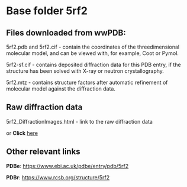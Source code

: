 # Base folder 5rf2

## Files downloaded from wwPDB:

5rf2.pdb and 5rf2.cif - contain the coordinates of the threedimensional molecular model, and can be viewed with, for example, Coot or Pymol.

5rf2-sf.cif - contains deposited diffraction data for this PDB entry, if the structure has been solved with X-ray or neutron crystallography.

5rf2.mtz - contains structure factors after automatic refinement of molecular model against the diffraction data.

## Raw diffraction data

5rf2_DiffractionImages.html - link to the raw diffraction data 

or **Click** [here](https://zenodo.org/record/3731154) 

## Other relevant links 
**PDBe**:  https://www.ebi.ac.uk/pdbe/entry/pdb/5rf2
 
**PDBr**: https://www.rcsb.org/structure/5rf2 
